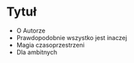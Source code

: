 # Tytuł

- O Autorze
- Prawdopodobnie wszystko jest inaczej
- Magia czasoprzestrzeni
- Dla ambitnych

